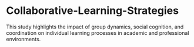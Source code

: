 # Collaborative-Learning-Strategies
This study highlights the impact of group dynamics, social cognition, and coordination on individual learning processes in academic and professional environments.
